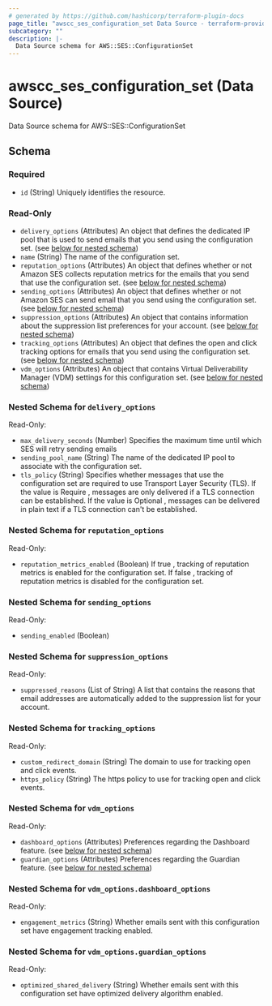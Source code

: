 ```yaml
---
# generated by https://github.com/hashicorp/terraform-plugin-docs
page_title: "awscc_ses_configuration_set Data Source - terraform-provider-awscc"
subcategory: ""
description: |-
  Data Source schema for AWS::SES::ConfigurationSet
---
```


# awscc_ses_configuration_set (Data Source)

Data Source schema for AWS::SES::ConfigurationSet



<!-- schema generated by tfplugindocs -->
## Schema

### Required

- `id` (String) Uniquely identifies the resource.

### Read-Only

- `delivery_options` (Attributes) An object that defines the dedicated IP pool that is used to send emails that you send using the configuration set. (see [below for nested schema](#nestedatt--delivery_options))
- `name` (String) The name of the configuration set.
- `reputation_options` (Attributes) An object that defines whether or not Amazon SES collects reputation metrics for the emails that you send that use the configuration set. (see [below for nested schema](#nestedatt--reputation_options))
- `sending_options` (Attributes) An object that defines whether or not Amazon SES can send email that you send using the configuration set. (see [below for nested schema](#nestedatt--sending_options))
- `suppression_options` (Attributes) An object that contains information about the suppression list preferences for your account. (see [below for nested schema](#nestedatt--suppression_options))
- `tracking_options` (Attributes) An object that defines the open and click tracking options for emails that you send using the configuration set. (see [below for nested schema](#nestedatt--tracking_options))
- `vdm_options` (Attributes) An object that contains Virtual Deliverability Manager (VDM) settings for this configuration set. (see [below for nested schema](#nestedatt--vdm_options))

<a id="nestedatt--delivery_options"></a>
### Nested Schema for `delivery_options`

Read-Only:

- `max_delivery_seconds` (Number) Specifies the maximum time until which SES will retry sending emails
- `sending_pool_name` (String) The name of the dedicated IP pool to associate with the configuration set.
- `tls_policy` (String) Specifies whether messages that use the configuration set are required to use Transport Layer Security (TLS). If the value is Require , messages are only delivered if a TLS connection can be established. If the value is Optional , messages can be delivered in plain text if a TLS connection can't be established.


<a id="nestedatt--reputation_options"></a>
### Nested Schema for `reputation_options`

Read-Only:

- `reputation_metrics_enabled` (Boolean) If true , tracking of reputation metrics is enabled for the configuration set. If false , tracking of reputation metrics is disabled for the configuration set.


<a id="nestedatt--sending_options"></a>
### Nested Schema for `sending_options`

Read-Only:

- `sending_enabled` (Boolean)


<a id="nestedatt--suppression_options"></a>
### Nested Schema for `suppression_options`

Read-Only:

- `suppressed_reasons` (List of String) A list that contains the reasons that email addresses are automatically added to the suppression list for your account.


<a id="nestedatt--tracking_options"></a>
### Nested Schema for `tracking_options`

Read-Only:

- `custom_redirect_domain` (String) The domain to use for tracking open and click events.
- `https_policy` (String) The https policy to use for tracking open and click events.


<a id="nestedatt--vdm_options"></a>
### Nested Schema for `vdm_options`

Read-Only:

- `dashboard_options` (Attributes) Preferences regarding the Dashboard feature. (see [below for nested schema](#nestedatt--vdm_options--dashboard_options))
- `guardian_options` (Attributes) Preferences regarding the Guardian feature. (see [below for nested schema](#nestedatt--vdm_options--guardian_options))

<a id="nestedatt--vdm_options--dashboard_options"></a>
### Nested Schema for `vdm_options.dashboard_options`

Read-Only:

- `engagement_metrics` (String) Whether emails sent with this configuration set have engagement tracking enabled.


<a id="nestedatt--vdm_options--guardian_options"></a>
### Nested Schema for `vdm_options.guardian_options`

Read-Only:

- `optimized_shared_delivery` (String) Whether emails sent with this configuration set have optimized delivery algorithm enabled.
